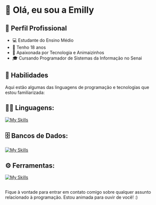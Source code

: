 # 👋 Olá, eu sou a  Emilly

## 💼 Perfil Profissional
- 💻 Estudante do Ensino Médio
- 🔞 Tenho 18 anos 
- 🌱 Apaixonada por Tecnologia e Animaizinhos
- 🎓 Cursando Programador de Sistemas da Informação no Senai

## 🚀 Habilidades

Aqui estão algumas das linguagens de programação e tecnologias que estou familiarizada:

## 👨‍💻 Linguagens: 
[![My Skills](https://skillicons.dev/icons?i=java,javascript)](https://skillicons.dev)

## 🗄️ Bancos de Dados: 
[![My Skills](https://skillicons.dev/icons?i=mysql)](https://skillicons.dev)

## ⚙️ Ferramentas:
[![My Skills](https://skillicons.dev/icons?i=github,visualstudio)](https://skillicons.dev)<br><br>

Fique à vontade para entrar em contato comigo sobre qualquer assunto relacionado à programação. Estou animada para ouvir de você! :)
